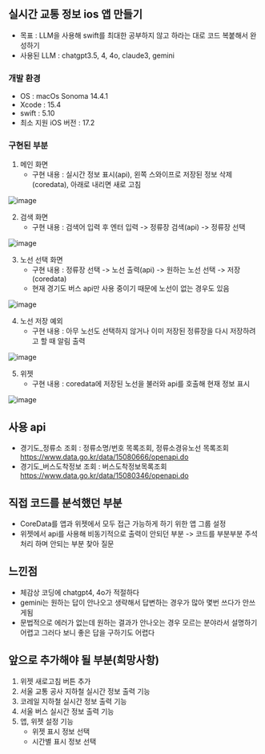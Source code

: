 ## 실시간 교통 정보 ios 앱 만들기
- 목표 : LLM을 사용해 swift를 최대한 공부하지 않고 하라는 대로 코드 복붙해서 완성하기
- 사용된 LLM : chatgpt3.5, 4, 4o, claude3, gemini

### 개발 환경
- OS : macOs Sonoma 14.4.1  
- Xcode : 15.4
- swift : 5.10
- 최소 지원 iOS 버전 : 17.2   

### 구현된 부분
1. 메인 화면
   - 구현 내용 : 실시간 정보 표시(api), 왼쪽 스와이프로 저장된 정보 삭제(coredata), 아래로 내리면 새로 고침
   
![image](https://github.com/yhl124/my_traffic/assets/139377233/2e87a5e9-be96-44b2-95b5-409cb4a9d132)

2. 검색 화면
    - 구현 내용 : 검색어 입력 후 엔터 입력 -> 정류장 검색(api) -> 정류장 선택

![image](https://github.com/yhl124/my_traffic/assets/139377233/2b47ae53-838c-440d-96d3-53602666e250)


3. 노선 선택 화면
    - 구현 내용 : 정류장 선택 -> 노선 출력(api) -> 원하는 노선 선택 -> 저장(coredata)
    - 현재 경기도 버스 api만 사용 중이기 때문에 노선이 없는 경우도 있음

![image](https://github.com/yhl124/my_traffic/assets/139377233/e9f38349-b026-4a82-a91d-e84e9d0ac429)


4. 노선 저장 예외
    - 구현 내용 : 아무 노선도 선택하지 않거나 이미 저장된 정류장을 다시 저장하려고 할 때 알림 출력

![image](https://github.com/yhl124/my_traffic/assets/139377233/e85ee941-f83b-427a-a59d-aa12cb4e27fc)

5. 위젯
    - 구현 내용 : coredata에 저장된 노선을 불러와 api를 호출해 현재 정보 표시

![image](https://github.com/yhl124/my_traffic/assets/139377233/5ce7ae88-439f-4b86-b1f6-2699f68ab6be)

## 사용 api
- 경기도_정류소 조회 : 정류소명/번호 목록조회, 정류소경유노선 목록조회   
https://www.data.go.kr/data/15080666/openapi.do
- 경기도_버스도착정보 조회 : 버스도착정보목록조회  
https://www.data.go.kr/data/15080346/openapi.do

## 직접 코드를 분석했던 부분
- CoreData를 앱과 위젯에서 모두 접근 가능하게 하기 위한 앱 그룹 설정
- 위젯에서 api를 사용해 비동기적으로 출력이 안되던 부분 -> 코드를 부분부분 주석처리 하며 안되는 부분 찾아 질문

## 느낀점
- 체감상 코딩에 chatgpt4, 4o가 적절하다
- gemini는 원하는 답이 안나오고 생략해서 답변하는 경우가 많아 몇번 쓰다가 안쓰게됨
- 문법적으로 에러가 없는데 원하는 결과가 안나오는 경우 모르는 분야라서 설명하기 어렵고 그러다 보니 좋은 답을 구하기도 어렵다

## 앞으로 추가해야 될 부분(희망사항)
1. 위젯 새로고침 버튼 추가
2. 서울 교통 공사 지하철 실시간 정보 출력 기능
3. 코레일 지하철 실시간 정보 출력 기능
4. 서울 버스 실시간 정보 출력 기능
5. 앱, 위젯 설정 기능
   - 위젯 표시 정보 선택
   - 시간별 표시 정보 선택







